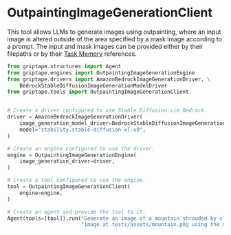 # OutpaintingImageGenerationClient

This tool allows LLMs to generate images using outpainting, where an input image is altered outside of the area specified by a mask image according to a prompt. The input and mask images can be provided either by their filepaths or by their [Task Memory](../../griptape-framework/tools/task-memory.md) references.

```python
from griptape.structures import Agent
from griptape.engines import OutpaintingImageGenerationEngine
from griptape.drivers import AmazonBedrockImageGenerationDriver, \
    BedrockStableDiffusionImageGenerationModelDriver
from griptape.tools import OutpaintingImageGenerationClient


# Create a driver configured to use Stable Diffusion via Bedrock.
driver = AmazonBedrockImageGenerationDriver(
    image_generation_model_driver=BedrockStableDiffusionImageGenerationModelDriver(),
    model="stability.stable-diffusion-xl-v0",
)

# Create an engine configured to use the driver.
engine = OutpaintingImageGenerationEngine(
    image_generation_driver=driver,
)

# Create a tool configured to use the engine.
tool = OutpaintingImageGenerationClient(
    engine=engine,
)

# Create an agent and provide the tool to it.
Agent(tools=[tool]).run("Generate an image of a mountain shrouded by clouds by outpainting the "
                        "image at tests/assets/mountain.png using the mask at tests/assets/mountain-mask.png.")
```
